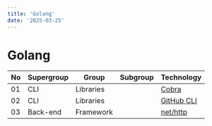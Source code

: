 ```yaml
---
title: 'Golang'
date: '2025-03-25'
---
```


# Golang

| No  | Supergroup | Group     | Subgroup | Technology                              |
| --- | ---------- | --------- | -------- | --------------------------------------- |
| 01  | CLI        | Libraries |          | [Cobra](https://cobra.dev/)             |
| 02  | CLI        | Libraries |          | [GitHub CLI][gh-cli]                    |
| 03  | Back-end   | Framework |          | [net/http](https://pkg.go.dev/net/http) |

[gh-cli]: https://docs.github.com/en/github-cli
